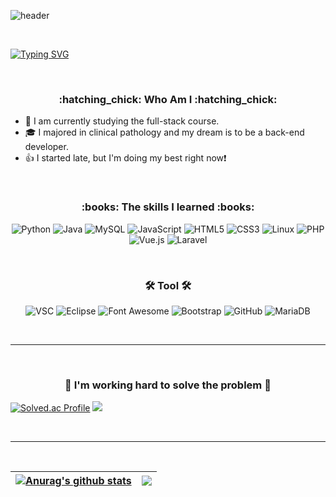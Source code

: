 <!--
**eunjiP/eunjiP** is a ✨ _special_ ✨ repository because its `README.md` (this file) appears on your GitHub profile.

Here are some ideas to get you started:

- 🔭 I’m currently working on ...
- 🌱 I’m currently learning ...
- 👯 I’m looking to collaborate on ...
- 🤔 I’m looking for help with ...
- 💬 Ask me about ...
- 📫 How to reach me: ...
- 😄 Pronouns: ...
- ⚡ Fun fact: ...
-->

![header](https://capsule-render.vercel.app/api?type=rounded&color=gradient&height=300&section=header&text=WELCOME%20&fontSize=90&desc=eunjiP%20GitHub%20Passion%20developer%20&fontAlign=30&descAlign=30&descAlignY=65&animation=twinkling)

<br>

[![Typing SVG](https://readme-typing-svg.herokuapp.com?font=Oleo+Script&color=9D9ED2&size=35&center=true&vCenter=true&width=404&height=53&lines=%E3%80%80%E3%80%80Welcome%2C+eunjiP+GitHub+Passion+Developer+%E3%80%80%E3%80%80)](https://git.io/typing-svg)

<br>

<h3 align="center">:hatching_chick: Who Am I :hatching_chick:</h3>

* 🌱 I am currently studying the full-stack course.
* 🎓 I majored in clinical pathology and my dream is to be a back-end developer.
* 👍 I started late, but I'm doing my best right now:exclamation:

<br>

<h3 align="center"><b>:books: The skills I learned :books:</b></h3>
<p align="center">
<img alt="Python" src="https://img.shields.io/badge/Python-3766AB?style=flat-square&logo=Python&logoColor=white">
<img alt="Java" src ="https://img.shields.io/badge/JAVA-007396.svg?&style=flat-square&logo=Java&logoColor=white"/>
<img alt="MySQL" src ="https://img.shields.io/badge/MySQL-4479A1.svg?&style=flat-square&logo=MySQL&logoColor=white"/>
<img alt="JavaScript" src="https://img.shields.io/badge/JavaScript-F7DF1E?style=flat-square&logo=javascript&logoColor=black">
<img alt="HTML5" src="https://img.shields.io/badge/HTML5-E34F26?style=flat-square&logo=html5&logoColor=white">
<img alt="CSS3" src="https://img.shields.io/badge/CSS-1572B6?style=flat-square&logo=css3&logoColor=white">
<img alt="Linux" src="https://img.shields.io/badge/Linux-FCC624?style=flat-square&logo=linux&logoColor=black">
<img alt="PHP" src ="https://img.shields.io/badge/PHP-777BB4.svg?&style=flat-square&logo=PHP&logoColor=white"/>
<img alt="Vue.js" src ="https://img.shields.io/badge/Vue.js-4FC08D.svg?&style=flat-square&logo=Vue.js&logoColor=white"/>
<img alt="Laravel" src ="https://img.shields.io/badge/Laravel-FF2D20.svg?&style=flat-square&logo=Laravel&logoColor=white"/>
 </p>
 
 <br>
 
<h3 align="center"><b>🛠 Tool 🛠</b></h3>
<p align="center">
<img alt="VSC" src="https://img.shields.io/badge/Visual Studio Code-007ACC?style=flat-square&logo=Visual Studio Code&logoColor=white">
<img alt="Eclipse" src="https://img.shields.io/badge/Eclipse IDE-2C2255?style=flat-square&logo=Eclipse IDE&logoColor=white">
<img alt="Font Awesome" src="https://img.shields.io/badge/Font Awesome-528DD7?style=flat-square&logo=Font Awesome&logoColor=white">
<img alt="Bootstrap" src="https://img.shields.io/badge/Bootstrap-7952B3?style=flat-square&logo=Bootstrap&logoColor=white">
<img alt="GitHub" src="https://img.shields.io/badge/GitHub-181717?style=flat-square&logo=GitHub&logoColor=white">
<img alt="MariaDB" src ="https://img.shields.io/badge/MariaDB-003545.svg?&style=flat-square&logo=MariaDB&logoColor=white"/>
</p>
<br>

***

<br>

<h3 align="center"> 📝 I'm working hard to solve the problem 📝 </h3>

 [![Solved.ac Profile](http://mazassumnida.wtf/api/v2/generate_badge?boj=dae4227)](https://solved.ac/profile/dae4227)
 <img src="http://mazandi.herokuapp.com/api?handle=dae4227&theme=cold"/>
 
<br> 


***

<br>

| <a href="https://github.com/anuraghazra/github-readme-stats"><img align="center" src="https://github-readme-stats.vercel.app/api?username=eunjiP&show_icons=true&include_all_commits=true&theme=flag-india&hide_border=true" alt="Anurag's github stats" /></a> | <a href="https://github.com/anuraghazra/github-readme-stats"><img align="center" src="https://github-readme-stats.vercel.app/api/top-langs/?username=eunjiP&layout=compact&theme=flag-india&hide_border=true" /></a> |
| ------------- | ------------- |




